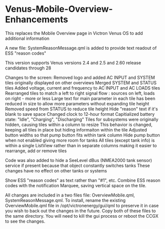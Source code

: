 # Venus-Mobile-Overview-Enhancements
This replaces the Mobile Overview page in Victron Venus OS to add additional information

A new file: SystemReasonMessage.qml is added to provide text readout of ESS "reason codes"

This version supports Venus versions 2.4 and 2.5 and 2.60 release candidates through 28

Changes to the screen:
  Removed logo and added AC INPUT and SYSTEM tiles originally displayed on other overviews
  Merged SYSTEM and STATUS tiles
  Added voltage, current and frequency to AC INPUT and AC LOADS tiles
  Rearranged tiles to match a left to right signal flow : sources on left, loads on right - more or less
  Large text for main parameter in each tile has been reduced in size to allow more parameters without
  expanding tile height
  Removed speed from STATUS to reduce tile height
  Hide "reason" text if it's blank to save space
  Changed clock to 12-hour format
  Capitialized battery state: "Idle", "Charging", "Discharging"
  Tiles for subsystems were originally hidden, causing tiles within a column to resize
  This behavior is changed, keeping all tiles in place but hiding informaiton within the tile
  Adjusted button widths so that pump button fits within tank column
  Hide pump button when not enabled giving more room for tanks
  All tiles (except tank info) is within a single ListView rather than in separate columns
  making it easier to rearrange, add or remove tiles

  Code was also added to hide a SeeLevel dBus (NMEA2000 tank sensor) service if present
  because that object constantly switches tanks
  These changes have no effect on other tanks or systems
  
  Show ESS "reason codes" as text rather than "#1", etc.
  Combine ESS reason codes with the notification Marquee, saving vertical space on the tile.

All changes are included in a two files file: OverviewMobile.qml, SystemReasonMessage.qml.
To install, rename the existing OverviewMobile.qml file in /opt/victronenergy/gui/qml to preserve it in case you wish to back out the changes in the future.
Copy both of these files to the same directory.
You will need to kill the gui process or reboot the CCGX to see the changes.


